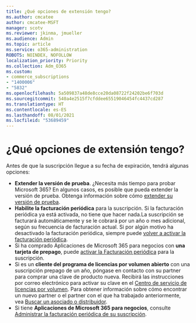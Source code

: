 ```yaml
---
title: ¿Qué opciones de extensión tengo?
ms.author: cmcatee
author: cmcatee-MSFT
manager: scotv
ms.reviewer: jkinma, jmueller
ms.audience: Admin
ms.topic: article
ms.service: o365-administration
ROBOTS: NOINDEX, NOFOLLOW
localization_priority: Priority
ms.collection: Adm_O365
ms.custom:
- commerce_subscriptions
- "1400006"
- "5832"
ms.openlocfilehash: 5a509837a48de8cce20da08722f24202be6f703d
ms.sourcegitcommit: 540a4e2515f7cfddee65519046454fc4437cd287
ms.translationtype: HT
ms.contentlocale: es-ES
ms.lasthandoff: 08/01/2021
ms.locfileid: "53689459"
---
```

# <a name="what-are-my-options-to-extend"></a>¿Qué opciones de extensión tengo?

Antes de que la suscripción llegue a su fecha de expiración, tendrá algunas opciones:

- **Extender la versión de prueba**. ¿Necesita más tiempo para probar Microsoft 365? En algunos casos, es posible que pueda extender la versión de prueba. Obtenga información sobre cómo [extender su versión de prueba](https://docs.microsoft.com/microsoft-365/commerce/extend-your-trial).  
- **Habilite la facturación periódica** para la suscripción. Si la facturación periódica ya está activada, no tiene que hacer nada.La suscripción se facturará automáticamente y se le cobrará por un año o mes adicional, según su frecuencia de facturación actual. Si por algún motivo ha desactivado la facturación periódica, siempre puede [volver a activar la facturación periódica](https://docs.microsoft.com/microsoft-365/commerce/subscriptions/renew-your-subscription).
- Si ha comprado Aplicaciones de Microsoft 365 para negocios con **una tarjeta de prepago**, puede [activar la Facturación periódica](https://docs.microsoft.com/microsoft-365/commerce/subscriptions/renew-your-subscription) para la suscripción.
- Si es un **cliente del programa de licencias por volumen abierto** con una suscripción prepago de un año, póngase en contacto con su partner para comprar una clave de producto nueva. Recibirá las instrucciones por correo electrónico para activar su clave en el [Centro de servicio de licencias por volumen](https://go.microsoft.com/fwlink/p/?LinkID=282016). Para obtener información sobre cómo encontrar un nuevo partner o el partner con el que ha trabajado anteriormente, vea [Buscar un asociado o distribuidor](https://docs.microsoft.com/microsoft-365/admin/manage/find-your-partner-or-reseller).
- Si tiene **Aplicaciones de Microsoft 365 para negocios**, consulte [Administrar la facturación periódica de su suscripción](https://docs.microsoft.com/microsoft-365/commerce/subscriptions/renew-your-subscription).
